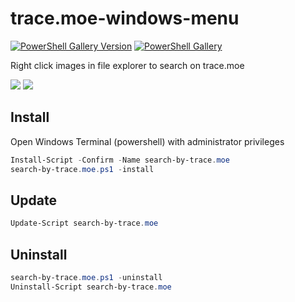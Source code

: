 # trace.moe-windows-menu

[![PowerShell Gallery Version](https://img.shields.io/powershellgallery/v/search-by-trace.moe?style=flat-square)](https://www.powershellgallery.com/packages/search-by-trace.moe/)
[![PowerShell Gallery](https://img.shields.io/powershellgallery/dt/search-by-trace.moe?style=flat-square)](https://www.powershellgallery.com/packages/search-by-trace.moe/)

Right click images in file explorer to search on trace.moe

![](https://images.plurk.com/4mtGacxqdp1VO3dwcHmwgF.png )
![](https://images.plurk.com/4MCbCqXAw0G4rGmYsepIqc.png)

## Install
Open Windows Terminal (powershell) with administrator privileges
```powershell
Install-Script -Confirm -Name search-by-trace.moe
search-by-trace.moe.ps1 -install
```

## Update
```powershell
Update-Script search-by-trace.moe
```

## Uninstall
```powershell
search-by-trace.moe.ps1 -uninstall
Uninstall-Script search-by-trace.moe
```
